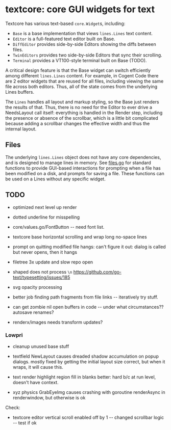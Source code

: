 # textcore: core GUI widgets for text

Textcore has various text-based `core.Widget`s, including:
* `Base` is a base implementation that views `lines.Lines` text content.
* `Editor` is a full-featured text editor built on Base.
* `DiffEditor` provides side-by-side Editors showing the diffs between files.
* `TwinEditors` provides two side-by-side Editors that sync their scrolling.
* `Terminal` provides a VT100-style terminal built on Base (TODO).

A critical design feature is that the Base widget can switch efficiently among different `lines.Lines` content. For example, in Cogent Code there are 2 editor widgets that are reused for all files, including viewing the same file across both editors. Thus, all of the state comes from the underlying Lines buffers.

The `Lines` handles all layout and markup styling, so the Base just renders the results of that. Thus, there is no need for the Editor to ever drive a NeedsLayout call itself: everything is handled in the Render step, including the presence or absence of the scrollbar, which is a little bit complicated because adding a scrollbar changes the effective width and thus the internal layout.

## Files

The underlying `lines.Lines` object does not have any core dependencies, and is designed to manage lines in memory. See [files.go](files.go) for standard functions to provide GUI-based interactions for prompting when a file has been modified on a disk, and prompts for saving a file. These functions can be used on a Lines without any specific widget.

## TODO

* optimized next level up render
* dotted underline for misspelling
* core/values.go/FontButton -- need font list.

* textcore base horizontal scrolling and wrap long no-space lines
* prompt on quitting modified file hangs: can't figure it out: dialog is called but never opens, then it hangs

* filetree 3x update and slow repo open

* shaped does not process `\n` https://github.com/go-text/typesetting/issues/185 

* svg opacity processing

* better job finding path fragments from file links -- iteratively try stuff.

* can get zombie nil open buffers in code -- under what circumstances?? autosave renames?

* renderx/images needs transform updates?

### Lowpri

* cleanup unused base stuff

* textfield NewLayout causes dreaded shadow accumulation on popup dialogs. mostly fixed by getting the initial layout size correct, but when it wraps, it will cause this.

* text render highlight region fill in blanks better: hard b/c at run level, doesn't have context.

* xyz physics GrabEyeImg causes crashing with goroutine renderAsync in renderwindow, but otherwise is ok


Check:
* textcore editor vertical scroll enabled off by 1 -- changed scrollbar logic -- test if ok


